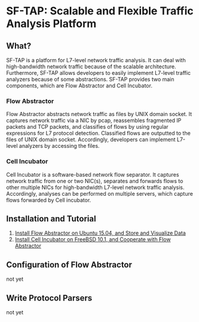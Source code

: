 # SF-TAP: Scalable and Flexible Traffic Analysis Platform

## What?

SF-TAP is a platform for L7-level network traffic analysis.
It can deal with high-bandwidth network traffic because of the scalable
architecture.
Furthermore, SF-TAP allows developers to easily implement
L7-level traffic analyzers because of some abstractions.
SF-TAP provides two main components,
which are Flow Abstractor and Cell Incubator.

### Flow Abstractor

Flow Abstractor abstracts network traffic as files by UNIX domain socket.
It captures network traffic via a NIC by pcap,
reassembles fragmented IP packets and TCP packets,
and classifies of flows by using regular expressions for L7 protocol detection.
Classified flows are outputted to the files of UNIX domain socket.
Accordingly, developers can implement L7-level analyzers by accessing the files.

### Cell Incubator

Cell Incubator is a software-based network flow separator.
It captures network traffic from one or two NIC(s),
separates and forwards flows to other multiple NICs
for high-bandwidth L7-level network traffic analysis.
Accordingly, analyses can be performed on multiple servers,
which capture flows forwarded by Cell incubator.

## Installation and Tutorial

1. [Install Flow Abstractor on Ubuntu 15.04, and Store and Visualize Data](https://github.com/SF-TAP/documents/blob/master/tutorial_fabs_ubuntu1504.md)
2. [Install Cell Incubator on FreeBSD 10.1, and Cooperate with Flow Abstractor](https://github.com/SF-TAP/documents/blob/master/tutorial_qb_freebsd101.md)

## Configuration of Flow Abstractor

not yet

## Write Protocol Parsers

not yet

